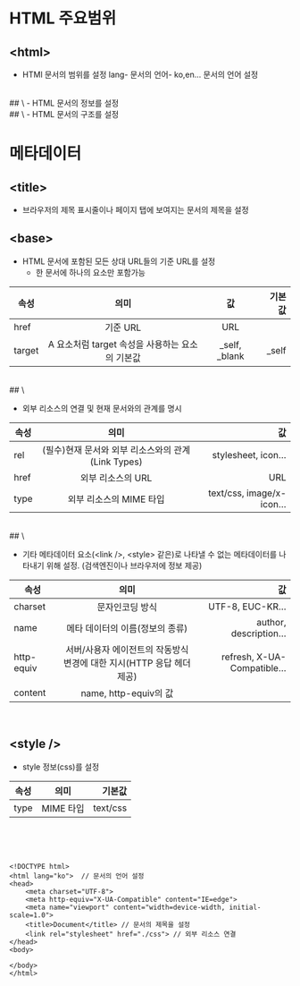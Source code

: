 # HTML 주요범위

## \<html>
- HTMl 문서의 범위를 설정
lang- 문서의 언어- ko,en... 문서의 언어 설정
<br>
## \<head>
- HTML 문서의 정보를 설정
<br>
## \<body>
- HTML 문서의 구조를 설정

# 메타데이터

## \<title>

- 브라우저의 제목 표시줄이나 페이지 탭에 보여지는 문서의 제목을 설정

## \<base>

- HTML 문서에 포함된 모든 상대 URL들의 기준 URL를 설정
    - 한 문서에 하나의 <base /> 요소만 포함가능
 
 |속성  |의미   |값 |기본값 |
 |---|:---:|:---:|---:|
|href	|기준 URL|	URL	||
|target|	A 요소처럼 target 속성을 사용하는 요소의 기본값|	_self, _blank	|_self|
<br>
## \<link />

- 외부 리소스의 연결 및 현재 문서와의 관계를 명시

|속성	|의미	|값|
|---|:---:|---:|
|rel	|(필수)현재 문서와 외부 리소스와의 관계(Link Types)|	stylesheet, icon…|	
|href	|외부 리소스의 URL|	URL|	
|type	|외부 리소스의 MIME 타입|	text/css, image/x-icon…|
<br>
## \<meta />

- 기타 메타데이터 요소(\<link />, \<style> 같은)로 나타낼 수 없는 메타데이터를 나타내기 위해 설정.
(검색엔진이나 브라우저에 정보 제공)

|속성   |의미	|값|
|---|:---:|---:|
|charset|문자인코딩 방식|	UTF-8, EUC-KR…|
|name|	메타 데이터의 이름(정보의 종류)	|author, description…|
|http-equiv	|서버/사용자 에이전트의 작동방식 변경에 대한 지시(HTTP 응답 헤더 제공)	|refresh, X-UA-Compatible…|
|content	|name, http-equiv의 값|
<br>

## \<style />
- style 정보(css)를 설정

|속성	|의미	|기본값|
|---|:---:|---:|
|type	|MIME 타입	|text/css|

<br>
<br>
<br>

```
<!DOCTYPE html>
<html lang="ko">  // 문서의 언어 설정
<head>
    <meta charset="UTF-8">
    <meta http-equiv="X-UA-Compatible" content="IE=edge">
    <meta name="viewport" content="width=device-width, initial-scale=1.0">
    <title>Document</title> // 문서의 제목을 설정
    <link rel="stylesheet" href="./css"> // 외부 리소스 연결
</head>
<body>
    
</body>
</html>
```


